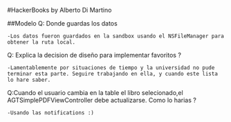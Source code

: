 #HackerBooks by Alberto Di Martino

##Modelo
Q: Donde guardas los datos
	
	-Los datos fueron guardados en la sandbox usando el NSFileManager para
	obtener la ruta local.

Q: Explica la decision de diseño para implementar favoritos ?
	
	-Lamentablemente por situaciones de tiempo y la universidad no pude
	terminar esta parte. Seguire trabajando en ella, y cuando este lista
	lo hare saber.

Q:Cuando el usuario cambia en la table el libro selecionado,el AGTSimplePDFViewController
debe actualizarse. Como lo harias ?
	
	-Usando las notifications :)

 
